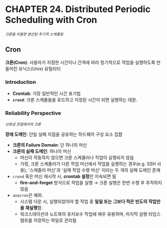 # CHAPTER 24. Distributed Periodic Scheduling with Cron

<i><small>크론을 이용한 분산된 주기적 스케줄링</small></i>


## Cron

**크론(Cron)**: 사용자가 지정한 시간이나 간격에 따라 정기적으로 작업을 실행하도록 만들어진 유닉스(Unix) 유틸리티

### Introduction

- **Crontab**: 가장 일반적인 시간 표기법
- **`crond`**: 크론 스케줄들을 로드하고 지정된 시간이 되면 실행하는 데몬.

### Reliability Perspective

<i><small>신뢰성 관점에서의 크론</small></i>

**장애 도메인**: 단일 실패 지점을 공유하는 하드웨어 구성 요소 집합

- **크론의 Failure Domain**: 단 하나의 머신
- **크론의 실패 도메인**: 하나의 머신
  - 머신이 작동하지 않으면 크론 스케줄러나 작업이 실행되지 않음
  - 가령, 크론 스케줄러가 다른 작업 머신에서 작업을 실행하는 경우(e.g. SSH 사용), '스케줄러 머신'과 '실제 작업 수행 머신' 이라는 두 개의 실패 도메인 존재
- `crond` 혹은 머신 재시작 시, **crontab 설정**만 지속되면 됨
  - **fire-and-forget** 방식으로 작업을 실행 → 크론 실행은 한번 수행 후 추적하지 않음
- `anacron`은 예외. 
  - 시스템 다운 시, 실행되었어야 할 작업 중 **일일 또는 그보다 적은 빈도의 작업만을 재실행**함. 
  - 워크스테이션과 노트북의 유지보수 작업에 매우 유용하며, 마지막 실행 타임스탬프를 저장하는 파일로 관리됨

